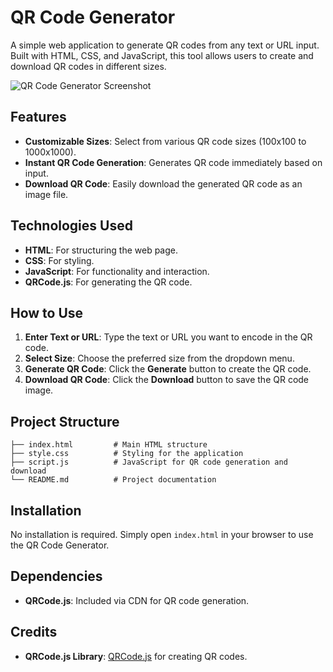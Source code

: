 # QR Code Generator

A simple web application to generate QR codes from any text or URL input. Built with HTML, CSS, and JavaScript, this tool allows users to create and download QR codes in different sizes.

![QR Code Generator Screenshot](screenshot.png) <!-- Replace this with a screenshot of your project -->

## Features

- **Customizable Sizes**: Select from various QR code sizes (100x100 to 1000x1000).
- **Instant QR Code Generation**: Generates QR code immediately based on input.
- **Download QR Code**: Easily download the generated QR code as an image file.

## Technologies Used

- **HTML**: For structuring the web page.
- **CSS**: For styling.
- **JavaScript**: For functionality and interaction.
- **QRCode.js**: For generating the QR code.

## How to Use

1. **Enter Text or URL**: Type the text or URL you want to encode in the QR code.
2. **Select Size**: Choose the preferred size from the dropdown menu.
3. **Generate QR Code**: Click the **Generate** button to create the QR code.
4. **Download QR Code**: Click the **Download** button to save the QR code image.

## Project Structure

```
├── index.html         # Main HTML structure
├── style.css          # Styling for the application
├── script.js          # JavaScript for QR code generation and download
└── README.md          # Project documentation
```

## Installation

No installation is required. Simply open `index.html` in your browser to use the QR Code Generator.


## Dependencies

- **QRCode.js**: Included via CDN for QR code generation.

## Credits

- **QRCode.js Library**: [QRCode.js](https://github.com/davidshimjs/qrcodejs) for creating QR codes.

